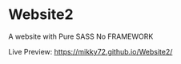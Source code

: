 # Website2
A website with Pure SASS No FRAMEWORK

Live Preview:
https://mikky72.github.io/Website2/

